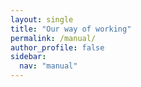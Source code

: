 ```yaml
---
layout: single
title: "Our way of working"
permalink: /manual/
author_profile: false
sidebar:
  nav: "manual"
---
```

